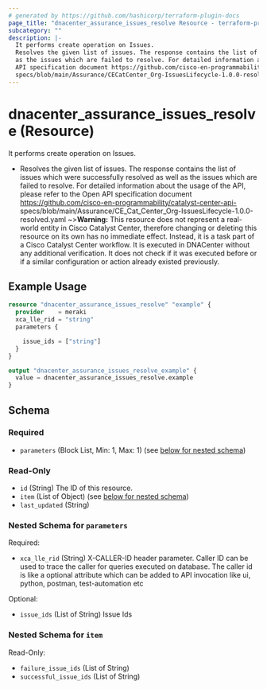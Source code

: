 ```yaml
---
# generated by https://github.com/hashicorp/terraform-plugin-docs
page_title: "dnacenter_assurance_issues_resolve Resource - terraform-provider-dnacenter"
subcategory: ""
description: |-
  It performs create operation on Issues.
  Resolves the given list of issues. The response contains the list of issues which were successfully resolved as well
  as the issues which are failed to resolve. For detailed information about the usage of the API, please refer to the Open
  API specification document https://github.com/cisco-en-programmability/catalyst-center-api-
  specs/blob/main/Assurance/CECatCenter_Org-IssuesLifecycle-1.0.0-resolved.yaml
---
```


# dnacenter_assurance_issues_resolve (Resource)

It performs create operation on Issues.

- Resolves the given list of issues. The response contains the list of issues which were successfully resolved as well
as the issues which are failed to resolve. For detailed information about the usage of the API, please refer to the Open
API specification document https://github.com/cisco-en-programmability/catalyst-center-api-
specs/blob/main/Assurance/CE_Cat_Center_Org-IssuesLifecycle-1.0.0-resolved.yaml
~>**Warning:**
This resource does not represent a real-world entity in Cisco Catalyst Center, therefore changing or deleting this resource on its own has no immediate effect.
Instead, it is a task part of a Cisco Catalyst Center workflow. It is executed in DNACenter without any additional verification. It does not check if it was executed before or if a similar configuration or action already existed previously.

## Example Usage

```terraform
resource "dnacenter_assurance_issues_resolve" "example" {
  provider    = meraki
  xca_lle_rid = "string"
  parameters {

    issue_ids = ["string"]
  }
}

output "dnacenter_assurance_issues_resolve_example" {
  value = dnacenter_assurance_issues_resolve.example
}
```

<!-- schema generated by tfplugindocs -->
## Schema

### Required

- `parameters` (Block List, Min: 1, Max: 1) (see [below for nested schema](#nestedblock--parameters))

### Read-Only

- `id` (String) The ID of this resource.
- `item` (List of Object) (see [below for nested schema](#nestedatt--item))
- `last_updated` (String)

<a id="nestedblock--parameters"></a>
### Nested Schema for `parameters`

Required:

- `xca_lle_rid` (String) X-CALLER-ID header parameter. Caller ID can be used to trace the caller for queries executed on database. The caller id is like a optional attribute which can be added to API invocation like ui, python, postman, test-automation etc

Optional:

- `issue_ids` (List of String) Issue Ids


<a id="nestedatt--item"></a>
### Nested Schema for `item`

Read-Only:

- `failure_issue_ids` (List of String)
- `successful_issue_ids` (List of String)
